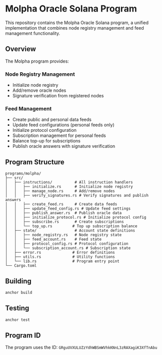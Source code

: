 # Molpha Oracle Solana Program

This repository contains the Molpha Oracle Solana program, a unified implementation that combines node registry management and feed management functionality.

## Overview

The Molpha program provides:

### Node Registry Management
- Initialize node registry
- Add/remove oracle nodes
- Signature verification from registered nodes

### Feed Management  
- Create public and personal data feeds
- Update feed configurations (personal feeds only)
- Initialize protocol configuration
- Subscription management for personal feeds
- Balance top-up for subscriptions
- Publish oracle answers with signature verification

## Program Structure

```
programs/molpha/
├── src/
│   ├── instructions/          # All instruction handlers
│   │   ├── initialize.rs      # Initialize node registry
│   │   ├── manage_node.rs     # Add/remove nodes
│   │   ├── verify_signatures.rs # Verify signatures and publish answers
│   │   ├── create_feed.rs     # Create data feeds
│   │   ├── update_feed_config.rs # Update feed settings
│   │   ├── publish_answer.rs  # Publish oracle data
│   │   ├── initialize_protocol.rs # Initialize protocol config
│   │   ├── subscribe.rs       # Create subscriptions
│   │   └── top_up.rs         # Top up subscription balance
│   ├── state/                 # Account state definitions
│   │   ├── node_registry.rs   # Node registry state
│   │   ├── feed_account.rs    # Feed state
│   │   ├── protocol_config.rs # Protocol configuration
│   │   └── subscription_account.rs # Subscription state
│   ├── error.rs              # Error definitions
│   ├── utils.rs              # Utility functions
│   └── lib.rs                # Program entry point
└── Cargo.toml
```

## Building

```bash
anchor build
```

## Testing

```bash
anchor test
```

## Program ID

The program uses the ID: `GRguUVXULUZzYdhWBSmWVhkKNnL3zRAXagiK3XfTnAbu`